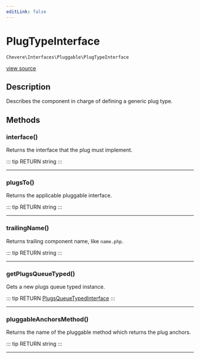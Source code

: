 ```yaml
---
editLink: false
---
```


# PlugTypeInterface

`Chevere\Interfaces\Pluggable\PlugTypeInterface`

[view source](https://github.com/chevere/chevere/blob/master/Pluggable/PlugTypeInterface.php)

## Description

Describes the component in charge of defining a generic plug type.

## Methods

### interface()

Returns the interface that the plug must implement.

::: tip RETURN
string
:::

---

### plugsTo()

Returns the applicable pluggable interface.

::: tip RETURN
string
:::

---

### trailingName()

Returns trailing component name, like `name.php`.

::: tip RETURN
string
:::

---

### getPlugsQueueTyped()

Gets a new plugs queue typed instance.

::: tip RETURN
[PlugsQueueTypedInterface](./PlugsQueueTypedInterface.md)
:::

---

### pluggableAnchorsMethod()

Returns the name of the pluggable method which returns the plug anchors.

::: tip RETURN
string
:::

---
